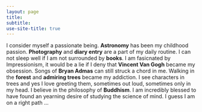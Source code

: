 ```yaml
---
layout: page
title: 
subtitle:
use-site-title: true
---
```


I consider myself a passionate being. **Astronomy** has been my childhood passion. **Photography** and **diary entry** are a part of my daily routine. I can not sleep well if I am not surrounded by **books**. I am fasicnated by Impressionism, it would be a lie if I deny that **Vincent Van Gogh** became my obsession. Songs of **Bryan Admas** can still struck a chord in me. Walking in the **forest** and **admiring trees** became my addiction. I see characters in trees and yes I love greeting them, sometimes out loud, sometimes only in my head. I believe in the philosophy of **Buddhism**. I am incredibly blessed to have found an yearning desire of studying the science of mind. I guess I am on a right path ... 

